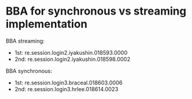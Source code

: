 # BBA for synchronous vs streaming implementation

BBA streaming:
- 1st: re.session.login2.iyakushin.018593.0000
- 2nd: re.session.login2.iyakushin.018598.0002

BBA synchronous:
 - 1st: re.session.login3.braceal.018603.0006
 - 2nd: re.session.login3.hrlee.018614.0023
